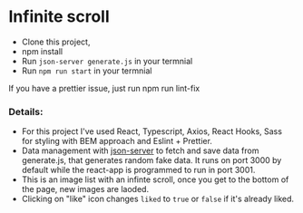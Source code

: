 # Infinite scroll

- Clone this project, 
- npm install
- Run `json-server generate.js` in your termnial
- Run `npm run start` in your termnial

If you have a prettier issue, just run npm run lint-fix

### Details:

- For this project I've used React, Typescript, Axios, React Hooks, Sass for styling with BEM approach and Eslint + Prettier.
- Data management with [json-server](https://github.com/typicode/json-server) to fetch and save data from generate.js, that generates random fake data. It runs on port 3000 by default while the react-app is programmed to run in port 3001.
- This is an image list with an infinte scroll, once you get to the bottom of the page, new images are laoded.
- Clicking on "like" icon changes `liked` to `true` or `false` if it's already liked.
